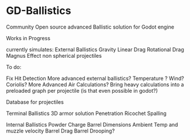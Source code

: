 # GD-Ballistics

Community Open source advanced Ballistic solution for Godot engine



Works in Progress

currently simulates:
     External Ballistics
          Gravity
          Linear Drag
          Rotational Drag
          Magnus Effect
          non spherical projectiles

To do:

Fix Hit Detection 
More advanced external ballistics?
     Temperature ?
     Wind?
     Coriolis?
     More Advanced Air Calculations?
Bring heavy calculations into a preloaded graph per projectile (is that even possible in godot?)

Database for projectiles


Terminal Ballistics
     3D armor solution 
     Penetration
     Ricochet
     Spalling
     
Internal Ballistics
     Powder Charge
     Barrel Dimensions
     Ambient Temp and muzzle velocity
     Barrel Drag
          Barrel Drooping?

